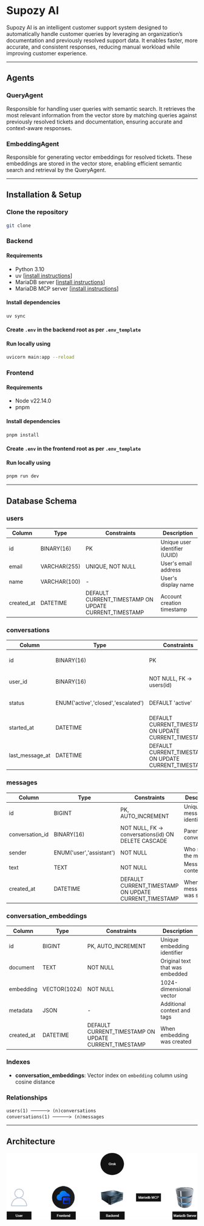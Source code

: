 # Supozy AI

Supozy AI is an intelligent customer support system designed to automatically handle customer queries by leveraging an organization’s documentation and previously resolved support data. It enables faster, more accurate, and consistent responses, reducing manual workload while improving customer experience.

---

## Agents

### QueryAgent  
Responsible for handling user queries with semantic search. It retrieves the most relevant information from the vector store by matching queries against previously resolved tickets and documentation, ensuring accurate and context-aware responses.  

### EmbeddingAgent  
Responsible for generating vector embeddings for resolved tickets. These embeddings are stored in the vector store, enabling efficient semantic search and retrieval by the QueryAgent.  

---

## Installation & Setup

### Clone the repository

```bash
git clone
```

### Backend

#### Requirements

- Python 3.10
- uv [[install instructions](https://github.com/astral-sh/uv)]
- MariaDB server [[install instructions](https://github.com/MariaDB/mariadb-docker)]
- MariaDB MCP server [[install instructions](https://github.com/MariaDB/mcp)]

#### Install dependencies

```bash
uv sync
```

#### Create `.env` in the backend root as per `.env_template`

#### Run locally using

```bash
uvicorn main:app --reload
```

### Frontend

#### Requirements

- Node v22.14.0
- pnpm

#### Install dependencies

```bash
pnpm install
```

#### Create `.env` in the frontend root as per `.env_template`

#### Run locally using

```bash
pnpm run dev
```

---

## Database Schema

### users
| Column       | Type         | Constraints                                            | Description                   |
|--------------|--------------|--------------------------------------------------------|-------------------------------|
| id           | BINARY(16)   | PK                                                     | Unique user identifier (UUID) |
| email        | VARCHAR(255) | UNIQUE, NOT NULL                                       | User's email address          |
| name         | VARCHAR(100) | -                                                      | User's display name           |
| created_at   | DATETIME     | DEFAULT CURRENT_TIMESTAMP ON UPDATE CURRENT_TIMESTAMP  | Account creation timestamp    |

### conversations
| Column           | Type                              | Constraints                                            | Description                      |
|------------------|-----------------------------------|--------------------------------------------------------|----------------------------------|
| id               | BINARY(16)                        | PK                                                     | Unique conversation identifier   |
| user_id          | BINARY(16)                        | NOT NULL, FK → users(id)                               | Owner of the conversation        |
| status           | ENUM('active','closed','escalated') | DEFAULT 'active'                                     | Current conversation state       |
| started_at       | DATETIME                          | DEFAULT CURRENT_TIMESTAMP ON UPDATE CURRENT_TIMESTAMP  | When conversation began          |
| last_message_at  | DATETIME                          | DEFAULT CURRENT_TIMESTAMP ON UPDATE CURRENT_TIMESTAMP  | Timestamp of most recent message |

### messages
| Column          | Type      | Constraints                                            | Description                |
|-----------------|-----------|--------------------------------------------------------|----------------------------|
| id              | BIGINT    | PK, AUTO_INCREMENT                                     | Unique message identifier  |
| conversation_id | BINARY(16)| NOT NULL, FK → conversations(id) ON DELETE CASCADE     | Parent conversation        |
| sender          | ENUM('user','assistant') | NOT NULL                                | Who sent the message       |
| text            | TEXT      | NOT NULL                                               | Message content            |
| created_at      | DATETIME  | DEFAULT CURRENT_TIMESTAMP ON UPDATE CURRENT_TIMESTAMP  | When message was sent      |

### conversation_embeddings
| Column     | Type         | Constraints                                            | Description                         |
|------------|--------------|--------------------------------------------------------|-------------------------------------|
| id         | BIGINT       | PK, AUTO_INCREMENT                                     | Unique embedding identifier         |
| document   | TEXT         | NOT NULL                                               | Original text that was embedded     |
| embedding  | VECTOR(1024) | NOT NULL                                               | 1024-dimensional vector             |
| metadata   | JSON         | -                                                      | Additional context and tags         |
| created_at | DATETIME     | DEFAULT CURRENT_TIMESTAMP ON UPDATE CURRENT_TIMESTAMP  | When embedding was created          |

### Indexes
- **conversation_embeddings**: Vector index on `embedding` column using cosine distance

### Relationships

```
users(1) ──────> (n)conversations
conversations(1) ──────> (n)messages
```

---

## Architecture

![Supozy Architecture](supozy.drawio.png)
